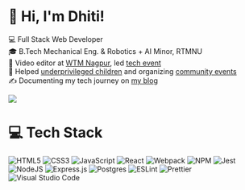 <!-- bio -->
# 👋 Hi, I'm Dhiti!
💻 Full Stack Web Developer<br/>
🎓 B.Tech Mechanical Eng. & Robotics + AI Minor, RTMNU<br/>
🎥 Video editor at [WTM Nagpur](https://www.instagram.com/wtmnagpur/reels/), led [tech event](your-comuddle-link)<br/>
🤝 Helped [underprivileged children](https://www.instagram.com/makeadiffindia/) and organizing [community events](https://www.instagram.com/nagpuranimeclub/)<br/>
✍️ Documenting my tech journey on [my blog]([your-medium-link](https://medium.com/@dhiti))<br/>

<!-- GitHub stats from https://github.com/anuraghazra/github-readme-stats -->
![](https://github-readme-stats.vercel.app/api?username=gitdhiti&show_icons=true&theme=transparent)<br/>

<!-- skill stack -->
# 💻 Tech Stack
![HTML5](https://img.shields.io/badge/html5-%23E34F26.svg?style=for-the-badge&logo=html5&logoColor=white)
![CSS3](https://img.shields.io/badge/css3-%231572B6.svg?style=for-the-badge&logo=css3&logoColor=white)
![JavaScript](https://img.shields.io/badge/javascript-%23323330.svg?style=for-the-badge&logo=javascript&logoColor=%23F7DF1E)
![React](https://img.shields.io/badge/react-%2320232a.svg?style=for-the-badge&logo=react&logoColor=%2361DAFB)
![Webpack](https://img.shields.io/badge/webpack-%238DD6F9.svg?style=for-the-badge&logo=webpack&logoColor=black)
![NPM](https://img.shields.io/badge/NPM-%23CB3837.svg?style=for-the-badge&logo=npm&logoColor=white)
![Jest](https://img.shields.io/badge/-jest-%23C21325?style=for-the-badge&logo=jest&logoColor=white)
![NodeJS](https://img.shields.io/badge/node.js-6DA55F?style=for-the-badge&logo=node.js&logoColor=white)
![Express.js](https://img.shields.io/badge/express.js-%23404d59.svg?style=for-the-badge&logo=express&logoColor=%2361DAFB)
![Postgres](https://img.shields.io/badge/postgres-%23316192.svg?style=for-the-badge&logo=postgresql&logoColor=white)
![ESLint](https://img.shields.io/badge/ESLint-4B32C3?logo=eslint&logoColor=white&style=for-the-badge)
![Prettier](https://img.shields.io/badge/Prettier-F7B93E?logo=prettier&logoColor=white&style=for-the-badge)
![Visual Studio Code](https://img.shields.io/badge/Visual%20Studio%20Code-0078d7.svg?style=for-the-badge&logo=visual-studio-code&logoColor=white)

